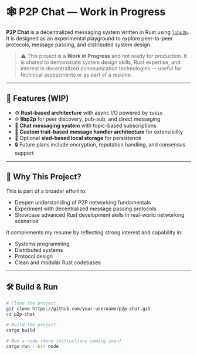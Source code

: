 # 🕸️ P2P Chat — Work in Progress

**P2P Chat** is a decentralized messaging system written in Rust using [`libp2p`](https://libp2p.io/). It is designed as an experimental playground to explore peer-to-peer protocols, message passing, and distributed system design.

> ⚠️ This project is a **Work in Progress** and not ready for production. It is shared to demonstrate system design skills, Rust expertise, and interest in decentralized communication technologies — useful for technical assessments or as part of a resume.

---

## 🔧 Features (WIP)

- ⚙️ **Rust-based architecture** with async I/O powered by `tokio`
- 🌐 **libp2p** for peer discovery, pub-sub, and direct messaging
- 💬 **Chat messaging system** with topic-based subscriptions
- 🧠 **Custom trait-based message handler architecture** for extensibility
- 💾 Optional **sled-based local storage** for persistence
- 🔒 Future plans include encryption, reputation handling, and consensus support

---

## 🧠 Why This Project?

This is part of a broader effort to:

- Deepen understanding of P2P networking fundamentals
- Experiment with decentralized message passing protocols
- Showcase advanced Rust development skills in real-world networking scenarios

It complements my resume by reflecting strong interest and capability in:

- Systems programming
- Distributed systems
- Protocol design
- Clean and modular Rust codebases

---

## 🛠️ Build & Run

```bash
# Clone the project
git clone https://github.com/your-username/p2p-chat.git
cd p2p-chat

# Build the project
cargo build

# Run a node (more instructions coming soon)
cargo run --bin node
